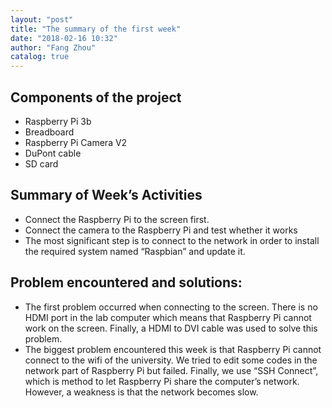 ```yaml
---
layout: "post"
title: "The summary of the first week"
date: "2018-02-16 10:32"
author: "Fang Zhou"
catalog: true
---
```


## Components of the project
-	Raspberry Pi 3b
-	Breadboard
-	Raspberry Pi Camera V2
-	DuPont cable
-	SD card
## Summary of Week’s Activities
-	Connect the Raspberry Pi to the screen first.
-	Connect the camera to the Raspberry Pi and test whether it works
-	The most significant step is to connect to the network in order to install the required system named “Raspbian” and update it.
## Problem encountered and solutions:
-	The first problem occurred when connecting to the screen. There is no HDMI port in the lab computer which means that Raspberry Pi cannot work on the screen. Finally, a HDMI to DVI cable was used to solve this problem.
-	The biggest problem encountered this week is that Raspberry Pi cannot connect to the wifi of the university. We tried to edit some codes in the network part of Raspberry Pi but failed. Finally, we use “SSH Connect”, which is method to let Raspberry Pi share the computer’s network. However, a weakness is that the network becomes slow.
